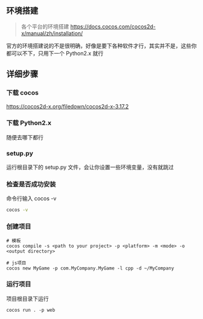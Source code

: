## 环境搭建

> 各个平台的环境搭建
> https://docs.cocos.com/cocos2d-x/manual/zh/installation/

官方的环境搭建说的不是很明确，好像是要下各种软件才行，其实并不是，这些你都可以不下，只用下一个 Python2.x 就行

## 详细步骤

### 下载 cocos

https://cocos2d-x.org/filedown/cocos2d-x-3.17.2

### 下载 Python2.x

随便去哪下都行

### setup.py

运行根目录下的 setup.py 文件，会让你设置一些环境变量，没有就跳过

### 检查是否成功安装

命令行输入 cocos -v
```cmd
cocos -v
```

### 创建项目
```shell
# 模板
cocos compile -s <path to your project> -p <platform> -m <mode> -o <output directory>

# js项目
cocos new MyGame -p com.MyCompany.MyGame -l cpp -d ~/MyCompany
```

### 运行项目
项目根目录下运行
```shell
cocos run . -p web
```